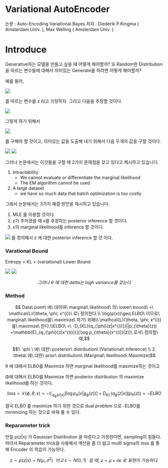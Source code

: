 # Variational AutoEncoder

논문 : Auto-Encoding Variational Bayes
저자 : Diederik P.Kingma ( Amsterdam Univ. ), Max Welling ( Amsterdam Univ. )

# Introduce

Generative하는 모델을 만들고 싶을 때 어떻게 해야할까?
또 Random한 Distribution을 따르는 변수들에 대해서 의미있는 Generate를 하려면 어떻게 해야할까?

예를 들어,

<img src="https://latex.codecogs.com/svg.latex?\;z{\sim}N(0,1)">

를 따르는 변수를 z 라고 가정하자. 그리고 다음을 추정할 것이다.

<img src="https://latex.codecogs.com/svg.latex?\;p_{\theta^{*}}(x)">

그렇게 하기 위해서 

<img src="https://latex.codecogs.com/svg.latex?\;p_{\theta}(x|z)">

를 구해야 할 것이고, 의미있는 값을 도출해 내기 위해서 다음 두개의 값을 구할 것이다.

<img src="https://latex.codecogs.com/svg.latex?\;(prior)\,\,\,p_{\theta}(x)=\int{p_\theta}(z){p_\theta}(x|z)">
<img src="https://latex.codecogs.com/svg.latex?\;(postrior)\,\,p_{\theta}(z|x)=\frac{p_{\theta}(x|z)p_{\theta}(z)}{p_{\theta}(x)}">

그러나 논문에서는 이것들을 구할 때 2가지 문제점을 갖고 있다고 제시하고 있습니다.

1. Intractability
   - We cannot evaluate or differentiate the marginal likelihood
   - The EM algorithm cannot be used
2. A large dataset
   - we have so much data that batch optimization is too costly

그래서 논문에서는 3가지 해결 방안을 제시하고 있습니다.

1. MLE 를 이용할 것이다.
2. z가 주어졌을 때 x를 추정하는 posterior inference 할 것이다.
3. x의 marginal likelihood를 inference 할 것이다.

<img src="https://latex.codecogs.com/svg.latex?\;{\Rightarrow}\tilde{z}{\sim}q_{\phi}(z|x)"> 를 정의해서 z 에 대한 posterior inference 할 것 이다.

### Varational Bound

Entropy = KL + (variational) Lower Bound

<img src="https://latex.codecogs.com/svg.latex?\;{\log}p_{\theta}(x^{(i)})=D_{KL}(q_{\phi}(z{\vert}x^{(i)}){\vert}{\vert}p_{\theta}(z{\vert}x ^{(i)}))+\mathcal{L}({\theta},{\phi};x^{(i)})">

<img src="https://latex.codecogs.com/svg.latex?\;에서\,{\theta},{\phi}에\,대한\,\mathcal{L}({\theta},{\phi};x^{(i)})의{\delta}를\,구하고\,싶다.">

$$      그러나\ \theta \ 에\ 대한\  delta 는\  high\ variance를\ 갖는다$$

### Method

$$ Data\ point\ 에\ 대하여\ marginal\ likelihood\ 의\ lower\ bound\ =\ \mathcal{L}(\theta, \phi; x^{i})\ 로\ 정의한다.\\   \log(p(x))\geq ELBO\ 이므로\ marginal\ likelihood를\ maximize\ 하기\ 위해\\ \mathcal{L}(\theta, \phi; x^{i})를\ maximize\ 한다.\\ELBO\ =\ -D_{KL}(q_{\phi}(z|x^{(i)})||p_{\theta}(z)) +\mathbb{E}_{q_{\phi}(z|x^{(i)})}[\log p_{\theta}(x^{(i)}|z)]\ 로서\ 정의할\ 때,$$

$$1. \phi \ 에\  대한\ posterior\ distribution\ (Variational\ Inference) \\ 2. \theta\ 에\ 대한\ prior\ distribution\ (Marginal\ likelihood\ Maximize)$$

θ 에 대해서 ELBO를 Maximize 하면 marginal likelihood를 maximize하는 것이고

Φ에 대해서 ELBO를 Maximize 하면 posterior distribution 의 maximize likelihood를 하는 것이다.

$$loss = \mathcal L(\phi, \theta,x) = -\mathbb E_{q_{\phi}(z|x)}[\log p_{\theta}(x|g_{\phi}(z))]+D_{KL}(q_{\phi}(z|x)\|p_{\theta}(z))=-ELBO$$

결국 ELBO 를 maximize 하기 위한 것으로 dual problem 으로 -ELBO를 minimizing 하는 것으로 바꿔 풀 수 있다.

### Reparameter trick

만일 p(z|x) 가 Gaussian Distribution 을 따른다고 가정한다면, sampling이 힘들다. 따라서 Reparameter trick을 사용해서 계산을 좀 더 쉽고 mu와 sigma의 loss 를 통해 Encoder 의 학습이 가능하다.

$$z \sim p(z|x)= N(\mu, \sigma^2)\ \ 이고\  \epsilon \sim N(0,1)\ \ 일\ 때,\ z=\mu+\sigma\epsilon\ 로 \ 표현이\ 가능하다.$$
